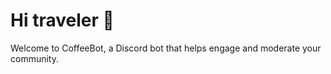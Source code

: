 <!-- image -->


# Hi traveler 👋
Welcome to CoffeeBot, a Discord bot that helps engage and moderate your community.